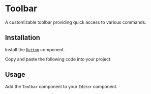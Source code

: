 # Toolbar

A customizable toolbar providing quick access to various commands.

<!-- @include: @/examples/toolbar.md -->

## Installation

Install the [`Button`](/components/button) component.

Copy and paste the following code into your project.

<!-- @include: @/example-code-blocks/toolbar/toolbar.md -->

## Usage

Add the `Toolbar` component to your `Editor` component.

<!-- @include: @/example-code-blocks/toolbar/editor.md -->

